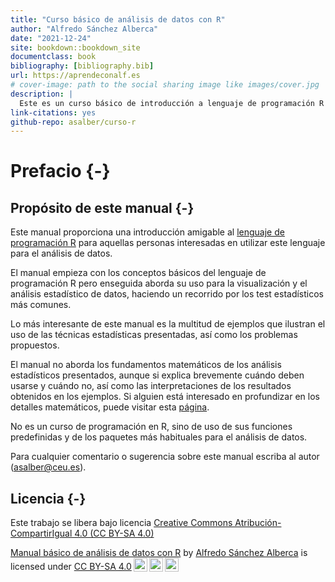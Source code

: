 ```yaml
--- 
title: "Curso básico de análisis de datos con R"
author: "Alfredo Sánchez Alberca"
date: "2021-12-24"
site: bookdown::bookdown_site
documentclass: book
bibliography: [bibliography.bib]
url: https://aprendeconalf.es
# cover-image: path to the social sharing image like images/cover.jpg
description: |
  Este es un curso básico de introducción a lenguaje de programación R para el análsisis de datos.
link-citations: yes
github-repo: asalber/curso-r
---
```


# Prefacio {-}

## Propósito de este manual {-}

Este manual proporciona una introducción amigable al [lenguaje de programación R](https://www.r-project.org/) para aquellas personas interesadas en utilizar este lenguaje para el análisis de datos. 

El manual empieza con los conceptos básicos del lenguaje de programación R pero enseguida aborda su uso para la visualización y el análisis estadístico de datos, haciendo un recorrido por los test estadísticos más comunes.

Lo más interesante de este manual es la multitud de ejemplos que ilustran el uso de las técnicas estadísticas presentadas, así como los problemas propuestos. 

El manual no aborda los fundamentos matemáticos de los análisis estadísticos presentados, aunque si explica brevemente cuándo deben usarse y cuándo no, así como las interpretaciones de los resultados obtenidos en los ejemplos. Si alguien está interesado en profundizar en los detalles matemáticos, puede visitar esta [página](https://aprendeconalf.es/docencia/estadistica/).

No es un curso de programación en R, sino de uso de sus funciones predefinidas y de los paquetes más habituales para el análisis de datos.

Para cualquier comentario o sugerencia sobre este manual escriba al autor (asalber@ceu.es).

## Licencia {-}

Este trabajo se libera bajo licencia [Creative Commons Atribución-CompartirIgual 4.0 (CC BY-SA 4.0)](https://creativecommons.org/licenses/by-sa/4.0/deed.es)

<p xmlns:cc="http://creativecommons.org/ns#" xmlns:dct="http://purl.org/dc/terms/"><a property="dct:title" rel="cc:attributionURL" href="https://aprendeconalf.es/manual-r">Manual básico de análisis de datos con R</a> by <a rel="cc:attributionURL dct:creator" property="cc:attributionName" href="https://aprendeconalf.es">Alfredo Sánchez Alberca</a> is licensed under <a href="http://creativecommons.org/licenses/by-sa/4.0/?ref=chooser-v1" target="_blank" rel="license noopener noreferrer" style="display:inline-block;">CC BY-SA 4.0<img style="height:22px!important;margin-left:3px;vertical-align:text-bottom;" src="https://mirrors.creativecommons.org/presskit/icons/cc.svg?ref=chooser-v1"><img style="height:22px!important;margin-left:3px;vertical-align:text-bottom;" src="https://mirrors.creativecommons.org/presskit/icons/by.svg?ref=chooser-v1"><img style="height:22px!important;margin-left:3px;vertical-align:text-bottom;" src="https://mirrors.creativecommons.org/presskit/icons/sa.svg?ref=chooser-v1"></a></p>
